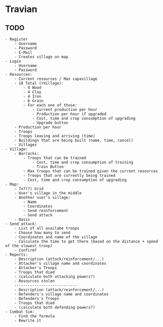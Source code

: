 # Travian
## **TODO** ##
    - Register
        - Username
        - Password
        - E-Mail
        - Creates village on map
    - Login
        - Username
        - Password
    - Resources:
        - Current resources / Max capavillage
        - 18 Total (+Village):
            - 4 Wood
            - 4 Clay
            - 4 Iron
            - 6 Grain
            - For each one of those:
                - Current production per hour
                - Production per hour if upgraded
                - Cost, time and crop consumption of upgrading
                - Upgrade button
        - Production per hour
        - Troops
        - Troops leaving and arriving (time)
        - Buildings that are being built (name, time, cancel)
        - Villages
    - Village:
        - Barracks:        
            - Troops that can be trained
                - Cost, time and crop consumption of training
                - Train Button
            - Max troops that can be trained given the current resources
            - Troops that are currently being trained
            - Cost, time and crop consumption of upgrading
    - Map:
        - 7x7(?) Grid
        - User's village in the middle
        - Another user's village:
            - Name
            - Coordinates
            - Send reinforcement
            - Send attack
        - Oasis
    - Send attack:
        - List of all availabe troops
        - Choose how many to send
        - Coordinates and name of the village
        - Calculate the time to get there (based on the distance + speed of the slowest troop)
        - Confirm?
    - Reports:
        - Description (attack/reinforcement/...)
        - Attacker's village name and coordinates
        - Attacker's Troops
        - Troops that died
        - (calculate both attacking powers?)
        - Resources stolen
        ----------------------------
        - Description (attack/reinforcement/...)
        - Defenders's village name and coordinates
        - Defenders's Troops
        - Troops that died
        - (calculate both defending powers?)
    - Combat Sim:
        - Find the formula
        - Rewrite it
    
    
    
    



